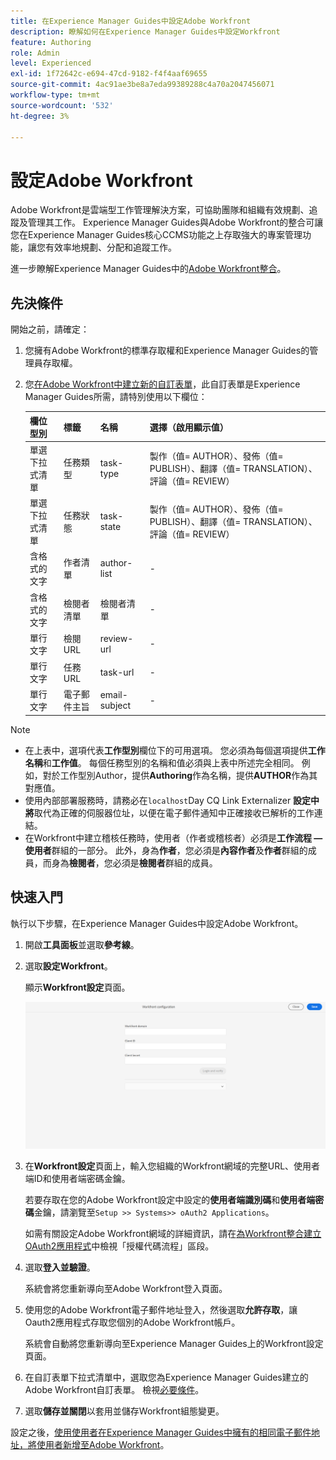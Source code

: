 ```yaml
---
title: 在Experience Manager Guides中設定Adobe Workfront
description: 瞭解如何在Experience Manager Guides中設定Workfront
feature: Authoring
role: Admin
level: Experienced
exl-id: 1f72642c-e694-47cd-9182-f4f4aaf69655
source-git-commit: 4ac91ae3be8a7eda99389288c4a70a2047456071
workflow-type: tm+mt
source-wordcount: '532'
ht-degree: 3%

---
```


# 設定Adobe Workfront

Adobe Workfront是雲端型工作管理解決方案，可協助團隊和組織有效規劃、追蹤及管理其工作。 Experience Manager Guides與Adobe Workfront的整合可讓您在Experience Manager Guides核心CCMS功能之上存取強大的專案管理功能，讓您有效率地規劃、分配和追蹤工作。

進一步瞭解Experience Manager Guides中的[Adobe Workfront整合](../user-guide/workfront-integration.md)。

## 先決條件

開始之前，請確定：

1. 您擁有Adobe Workfront的標準存取權和Experience Manager Guides的管理員存取權。
2. 您[在Adobe Workfront中建立新的自訂表單](https://experienceleague.adobe.com/zh-hant/docs/workfront/using/administration-and-setup/customize/custom-forms/design-a-form/design-a-form)，此自訂表單是Experience Manager Guides所需，請特別使用以下欄位：

   | 欄位型別 | 標籤 | 名稱 | 選擇（啟用顯示值） |
   |------------|------|------|-------------------------------|
   | 單選下拉式清單 | 任務類型 | task-type | 製作（值= AUTHOR）、發佈（值= PUBLISH）、翻譯（值= TRANSLATION）、評論（值= REVIEW） |
   | 單選下拉式清單 | 任務狀態 | task-state | 製作（值= AUTHOR）、發佈（值= PUBLISH）、翻譯（值= TRANSLATION）、評論（值= REVIEW） |
   | 含格式的文字 | 作者清單 | author-list | - |
   | 含格式的文字 | 檢閱者清單 | 檢閱者清單 | - |
   | 單行文字 | 檢閱URL | review-url | - |
   | 單行文字 | 任務URL | task-url | - |
   | 單行文字 | 電子郵件主旨 | email-subject | - |

>[!NOTE]
>
> * 在上表中，選項代表&#x200B;**工作型別**&#x200B;欄位下的可用選項。 您必須為每個選項提供&#x200B;**工作名稱**&#x200B;和&#x200B;**工作值**。 每個任務型別的名稱和值必須與上表中所述完全相同。 例如，對於工作型別Author，提供&#x200B;**Authoring**&#x200B;作為名稱，提供&#x200B;**AUTHOR**&#x200B;作為其對應值。
> * 使用內部部署服務時，請務必在`localhost`Day CQ Link Externalizer **設定中將**&#x200B;取代為正確的伺服器位址，以便在電子郵件通知中正確接收已解析的工作連結。
> * 在Workfront中建立稽核任務時，使用者（作者或稽核者）必須是&#x200B;**工作流程 — 使用者**&#x200B;群組的一部分。 此外，身為&#x200B;**作者**，您必須是&#x200B;**內容作者**&#x200B;及&#x200B;**作者**&#x200B;群組的成員，而身為&#x200B;**檢閱者**，您必須是&#x200B;**檢閱者**&#x200B;群組的成員。


## 快速入門

執行以下步驟，在Experience Manager Guides中設定Adobe Workfront。

1. 開啟&#x200B;**工具面板**&#x200B;並選取&#x200B;**參考線**。
2. 選取&#x200B;**設定Workfront**。

   顯示&#x200B;**Workfront設定**&#x200B;頁面。

   ![](assets/configure-workfront-page.png)

3. 在&#x200B;**Workfront設定**&#x200B;頁面上，輸入您組織的Workfront網域的完整URL、使用者端ID和使用者端密碼金鑰。

   若要存取在您的Adobe Workfront設定中設定的&#x200B;**使用者端識別碼**&#x200B;和&#x200B;**使用者端密碼**&#x200B;金鑰，請瀏覽至`Setup >> Systems>> oAuth2 Applications`。

   如需有關設定Adobe Workfront網域的詳細資訊，請在[為Workfront整合建立OAuth2應用程式](https://experienceleague.adobe.com/zh-hant/docs/workfront/using/administration-and-setup/configure-integrations/create-oauth-application#create-an-oauth2-application-using-user-credentials-authorization-code-flow)中檢視「授權代碼流程」區段。

4. 選取&#x200B;**登入並驗證**。

   系統會將您重新導向至Adobe Workfront登入頁面。
5. 使用您的Adobe Workfront電子郵件地址登入，然後選取&#x200B;**允許存取**，讓Oauth2應用程式存取您個別的Adobe Workfront帳戶。

   系統會自動將您重新導向至Experience Manager Guides上的Workfront設定頁面。

6. 在自訂表單下拉式清單中，選取您為Experience Manager Guides建立的Adobe Workfront自訂表單。 檢視[必要條件](#prerequisites)。
7. 選取&#x200B;**儲存並關閉**&#x200B;以套用並儲存Workfront組態變更。

設定之後，[使用使用者在Experience Manager Guides中擁有的相同電子郵件地址，將使用者新增至Adobe Workfront](https://experienceleague.adobe.com/zh-hant/docs/workfront/using/administration-and-setup/add-users/create-manage-users/add-users)。
